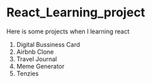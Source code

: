 # React_Learning_project
Here is some projects when I learning react
1. Digital Bussiness Card
2. Airbnb Clone
3. Travel Journal
4. Meme Generator
5. Tenzies
